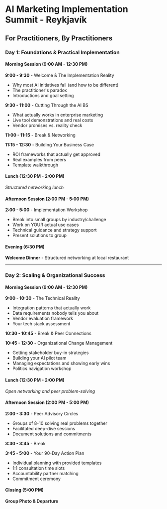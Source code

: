 # AI Marketing Implementation Summit - Reykjavík
## For Practitioners, By Practitioners

### Day 1: Foundations & Practical Implementation

#### Morning Session (9:00 AM - 12:30 PM)

**9:00 - 9:30** - Welcome & The Implementation Reality
- Why most AI initiatives fail (and how to be different)
- The practitioner's paradox
- Introductions and goal setting

**9:30 - 11:00** - Cutting Through the AI BS
- What actually works in enterprise marketing
- Live tool demonstrations and real costs
- Vendor promises vs. reality check

**11:00 - 11:15** - Break & Networking

**11:15 - 12:30** - Building Your Business Case
- ROI frameworks that actually get approved
- Real examples from peers
- Template walkthrough

#### Lunch (12:30 PM - 2:00 PM)
*Structured networking lunch*

#### Afternoon Session (2:00 PM - 5:00 PM)

**2:00 - 5:00** - Implementation Workshop
- Break into small groups by industry/challenge
- Work on YOUR actual use cases
- Technical guidance and strategy support
- Present solutions to group

#### Evening (6:30 PM)
**Welcome Dinner** - Structured networking at local restaurant

---

### Day 2: Scaling & Organizational Success

#### Morning Session (9:00 AM - 12:30 PM)

**9:00 - 10:30** - The Technical Reality
- Integration patterns that actually work
- Data requirements nobody tells you about
- Vendor evaluation framework
- Your tech stack assessment

**10:30 - 10:45** - Break & Peer Connections

**10:45 - 12:30** - Organizational Change Management
- Getting stakeholder buy-in strategies
- Building your AI pilot team
- Managing expectations and showing early wins
- Politics navigation workshop

#### Lunch (12:30 PM - 2:00 PM)
*Open networking and peer problem-solving*

#### Afternoon Session (2:00 PM - 5:00 PM)

**2:00 - 3:30** - Peer Advisory Circles
- Groups of 8-10 solving real problems together
- Facilitated deep-dive sessions
- Document solutions and commitments

**3:30 - 3:45** - Break

**3:45 - 5:00** - Your 90-Day Action Plan
- Individual planning with provided templates
- 1:1 consultation time slots
- Accountability partner matching
- Commitment ceremony

#### Closing (5:00 PM)
**Group Photo & Departure**